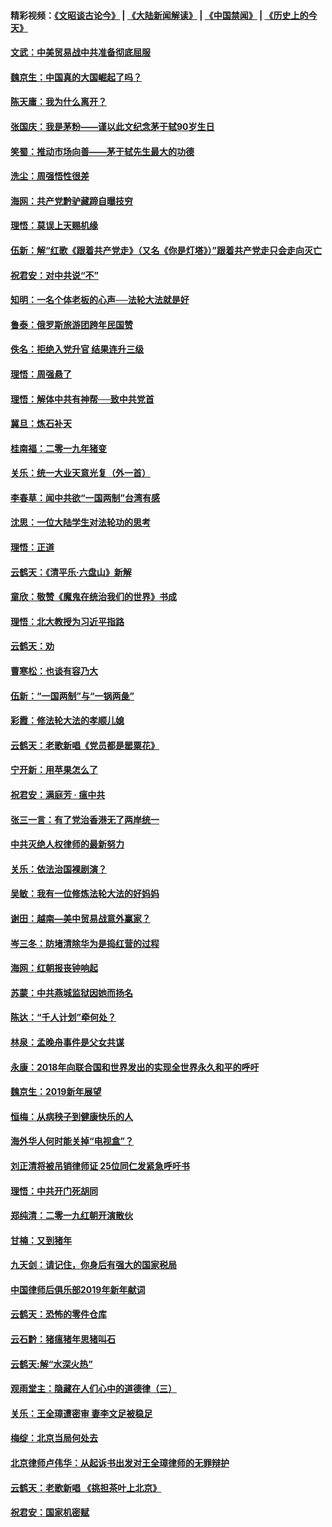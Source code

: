 #### 精彩视频：[《文昭谈古论今》](https://github.com/gfw-breaker/wenzhao/blob/master/README.md?t=01142131) | [《大陆新闻解读》](https://github.com/gfw-breaker/ntdtv-comedy/blob/master/README.md?t=01142131) | [《中国禁闻》](https://github.com/gfw-breaker/ntdtv-news/blob/master/README.md?t=01142131) | [《历史上的今天》](https://github.com/gfw-breaker/today-in-history/blob/master/README.md?t=01142131) 

#### [文武：中美贸易战中共准备彻底屈服](../pages/nsc993/n10974571.md?t=01142131) 

#### [魏京生：中国真的大国崛起了吗？](../pages/nsc993/n10974530.md?t=01142131) 

#### [陈天庸：我为什么离开？](../pages/nsc993/n10974493.md?t=01142131) 

#### [张国庆：我是茅粉——谨以此文纪念茅于轼90岁生日](../pages/nsc993/n10974477.md?t=01142131) 

#### [笑蜀：推动市场向善——茅于轼先生最大的功德](../pages/nsc993/n10974451.md?t=01142131) 

#### [洗尘：周强悟性很差](../pages/nsc993/n10973701.md?t=01142131) 

#### [海网：共产党黔驴藏蹄自曝技穷](../pages/nsc993/n10969562.md?t=01142131) 

#### [理悟：莫误上天赐机缘](../pages/nsc993/n10969514.md?t=01142131) 

#### [伍新：解“红歌《跟着共产党走》（又名《你是灯塔》）”跟着共产党走只会走向灭亡](../pages/nsc993/n10969074.md?t=01142131) 

#### [祝君安：对中共说“不”](../pages/nsc993/n10968464.md?t=01142131) 

#### [知明：一名个体老板的心声──法轮大法就是好](../pages/nsc993/n10967473.md?t=01142131) 

#### [鲁泰：俄罗斯旅游团跨年民国赞](../pages/nsc993/n10967035.md?t=01142131) 

#### [佚名：拒绝入党升官  结果连升三级](../pages/nsc993/n10965069.md?t=01142131) 

#### [理悟：周强悬了](../pages/nsc993/n10965044.md?t=01142131) 

#### [理悟：解体中共有神帮──致中共党首](../pages/nsc993/n10963824.md?t=01142131) 

#### [冀旦：炼石补天](../pages/nsc993/n10963818.md?t=01142131) 

#### [桂南福：二零一九年猪变](../pages/nsc993/n10963774.md?t=01142131) 

#### [关乐：统一大业天意光复（外一首）](../pages/nsc993/n10963765.md?t=01142131) 

#### [李春草：闻中共欲“一国两制”台湾有感](../pages/nsc993/n10963761.md?t=01142131) 

#### [沈思：一位大陆学生对法轮功的思考](../pages/nsc993/n10960706.md?t=01142131) 

#### [理悟：正道](../pages/nsc993/n10960529.md?t=01142131) 

#### [云鹤天：《清平乐‧六盘山》新解](../pages/nsc993/n10959258.md?t=01142131) 

#### [童欣：敬赞《魔鬼在统治我们的世界》书成](../pages/nsc993/n10959244.md?t=01142131) 

#### [理悟：北大教授为习近平指路](../pages/nsc993/n10959234.md?t=01142131) 

#### [云鹤天：劝](../pages/nsc993/n10959226.md?t=01142131) 

#### [曹寒松：也谈有容乃大](../pages/nsc993/n10959191.md?t=01142131) 

#### [伍新：“一国两制”与“一锅两彘”](../pages/nsc993/n10958297.md?t=01142131) 

#### [彩霞：修法轮大法的孝顺儿媳](../pages/nsc993/n10958333.md?t=01142131) 

#### [云鹤天：老歌新唱《党员都是罂粟花》](../pages/nsc993/n10958225.md?t=01142131) 

#### [宁开新：用苹果怎么了](../pages/nsc993/n10955962.md?t=01142131) 

#### [祝君安：满庭芳 · 瘟中共](../pages/nsc993/n10955949.md?t=01142131) 

#### [张三一言：有了党治香港无了两岸统一](../pages/nsc993/n10955943.md?t=01142131) 

#### [中共灭绝人权律师的最新努力](../pages/nsc993/n10954725.md?t=01142131) 

#### [关乐：依法治国裸剧演？](../pages/nsc993/n10952420.md?t=01142131) 

#### [吴敏：我有一位修炼法轮大法的好妈妈](../pages/nsc993/n10952484.md?t=01142131) 

#### [谢田：越南—美中贸易战意外赢家？](../pages/nsc993/n10940351.md?t=01142131) 

#### [岑三冬：防堵清除华为是捣红营的过程](../pages/nsc993/n10952342.md?t=01142131) 

#### [海网：红朝报丧钟响起](../pages/nsc993/n10951480.md?t=01142131) 

#### [苏蒙：中共燕城监狱因她而扬名](../pages/nsc993/n10951476.md?t=01142131) 

#### [陈达：“千人计划”牵何处？](../pages/nsc993/n10951466.md?t=01142131) 

#### [林泉：孟晚舟事件是父女共谋](../pages/nsc993/n10947780.md?t=01142131) 

#### [永康：2018年向联合国和世界发出的实现全世界永久和平的呼吁](../pages/nsc993/n10947756.md?t=01142131) 

#### [魏京生：2019新年展望](../pages/nsc993/n10947691.md?t=01142131) 

#### [恒梅：从病秧子到健康快乐的人](../pages/nsc993/n10947469.md?t=01142131) 

#### [海外华人何时能关掉“电视盒”？](../pages/nsc993/n10945406.md?t=01142131) 

#### [刘正清将被吊销律师证 25位同仁发紧急呼吁书](../pages/nsc993/n10944361.md?t=01142131) 

#### [理悟：中共开门死胡同](../pages/nsc993/n10944908.md?t=01142131) 

#### [郑纯清：二零一九红朝开演散伙](../pages/nsc993/n10944905.md?t=01142131) 

#### [甘楠：又到猪年](../pages/nsc993/n10944903.md?t=01142131) 

#### [九天剑：请记住，你身后有强大的国家税局](../pages/nsc993/n10944885.md?t=01142131) 

#### [中国律师后俱乐部2019年新年献词](../pages/nsc993/n10944348.md?t=01142131) 

#### [云鹤天：恐怖的零件仓库](../pages/nsc993/n10942847.md?t=01142131) 

#### [云石黔：猪瘟猪年思猪叫石](../pages/nsc993/n10943180.md?t=01142131) 

#### [云鹤天:解“水深火热”](../pages/nsc993/n10942828.md?t=01142131) 

#### [观雨堂主：隐藏在人们心中的道德律（三）](../pages/nsc993/n10941445.md?t=01142131) 

#### [关乐：王全璋遭密审 妻李文足被稳足](../pages/nsc993/n10941420.md?t=01142131) 

#### [梅绽：北京当局何处去](../pages/nsc993/n10941407.md?t=01142131) 

#### [北京律师卢伟华：从起诉书出发对王全璋律师的无罪辩护](../pages/nsc993/n10939303.md?t=01142131) 

#### [云鹤天：老歌新唱 《挑担茶叶上北京》](../pages/nsc993/n10937870.md?t=01142131) 

#### [祝君安：国家机密赋](../pages/nsc993/n10937863.md?t=01142131) 


